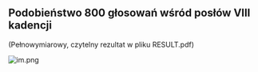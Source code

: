  ## Podobieństwo 800 głosowań wśród posłów VIII kadencji

(Pełnowymiarowy, czytelny rezultat w pliku RESULT.pdf)

![im.png](wynik)